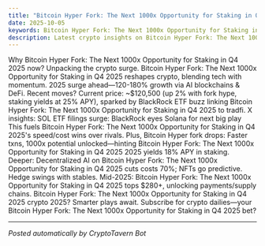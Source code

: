 ```yaml
---
title: "Bitcoin Hyper Fork: The Next 1000x Opportunity for Staking in Q4 2025 Crypto Update 2025"
date: 2025-10-05
keywords: Bitcoin Hyper Fork: The Next 1000x Opportunity for Staking in Q4 2025, crypto news, Bitcoin Hyper Fork: The Next 1000x Opportunity for Staking in Q4 2025 2025, AI trends
description: Latest crypto insights on Bitcoin Hyper Fork: The Next 1000x Opportunity for Staking in Q4 2025 for 2025
---
```

Why Bitcoin Hyper Fork: The Next 1000x Opportunity for Staking in Q4 2025 now? Unpacking the crypto surge. Bitcoin Hyper Fork: The Next 1000x Opportunity for Staking in Q4 2025 reshapes crypto, blending tech with momentum. 2025 surge ahead—120-180% growth via AI blockchains & DeFi. Recent moves? Current price: ~$120,500 (up 2% with fork hype, staking yields at 25% APY), sparked by BlackRock ETF buzz linking Bitcoin Hyper Fork: The Next 1000x Opportunity for Staking in Q4 2025 to tradfi. X insights: SOL ETF filings surge: BlackRock eyes Solana for next big play This fuels Bitcoin Hyper Fork: The Next 1000x Opportunity for Staking in Q4 2025's speed/cost wins over rivals. Plus, Bitcoin Hyper fork drops: Faster txns, 1000x potential unlocked—hinting Bitcoin Hyper Fork: The Next 1000x Opportunity for Staking in Q4 2025 2025 yields 18% APY in staking. Deeper: Decentralized AI on Bitcoin Hyper Fork: The Next 1000x Opportunity for Staking in Q4 2025 cuts costs 70%; NFTs go predictive. Hedge swings with stables. Mid-2025: Bitcoin Hyper Fork: The Next 1000x Opportunity for Staking in Q4 2025 tops $280+, unlocking payments/supply chains. Bitcoin Hyper Fork: The Next 1000x Opportunity for Staking in Q4 2025 crypto 2025? Smarter plays await. Subscribe for crypto dailies—your Bitcoin Hyper Fork: The Next 1000x Opportunity for Staking in Q4 2025 bet?

<ins class="adsense" data-ad-client="ca-pub-YOUR_ADSENSE_ID" data-ad-slot="YOUR_AD_SLOT" data-ad-format="auto"></ins>
<script>(adsbygoogle = window.adsbygoogle || []).push({});</script>

---
*Posted automatically by CryptoTavern Bot*
